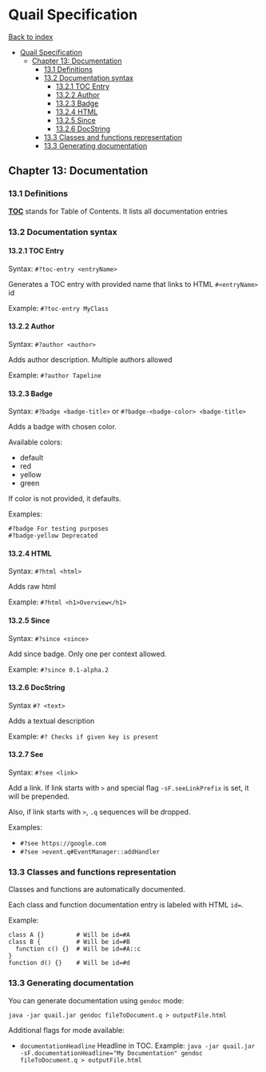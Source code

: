 # Quail Specification
[Back to index](index.md)

<!-- TOC -->
* [Quail Specification](#quail-specification)
  * [Chapter 13: Documentation](#chapter-13-documentation)
    * [13.1 Definitions](#131-definitions)
    * [13.2 Documentation syntax](#132-documentation-syntax)
      * [13.2.1 TOC Entry](#1321-toc-entry)
      * [13.2.2 Author](#1322-author)
      * [13.2.3 Badge](#1323-badge)
      * [13.2.4 HTML](#1324-html)
      * [13.2.5 Since](#1325-since)
      * [13.2.6 DocString](#1326-docstring)
    * [13.3 Classes and functions representation](#133-classes-and-functions-representation)
    * [13.3 Generating documentation](#133-generating-documentation)
<!-- TOC -->

## Chapter 13: Documentation

### 13.1 Definitions

**<u>TOC</u>** stands for Table of Contents. It lists all documentation entries

### 13.2 Documentation syntax

#### 13.2.1 TOC Entry

Syntax: `#?toc-entry <entryName>`

Generates a TOC entry with provided name that links to HTML `#<entryName>` id

Example: `#?toc-entry MyClass`

#### 13.2.2 Author

Syntax: `#?author <author>`

Adds author description. Multiple authors allowed

Example: `#?author Tapeline`

#### 13.2.3 Badge

Syntax: `#?badge <badge-title>` or `#?badge-<badge-color> <badge-title>`

Adds a badge with chosen color. 

Available colors:
- default
- red
- yellow
- green

If color is not provided, it defaults.

Examples:
```
#?badge For testing purposes
#?badge-yellow Deprecated
```

#### 13.2.4 HTML

Syntax: `#?html <html>`

Adds raw html

Example: `#?html <h1>Overview</h1>`

#### 13.2.5 Since

Syntax: `#?since <since>`

Add since badge. Only one per context allowed.

Example: `#?since 0.1-alpha.2`

#### 13.2.6 DocString

Syntax `#? <text>`

Adds a textual description

Example: `#? Checks if given key is present`

#### 13.2.7 See

Syntax: `#?see <link>`

Add a link. If link starts with `>` and special flag `-sF.seeLinkPrefix` is set, it will be prepended.

Also, if link starts with `>`, `.q` sequences will be dropped.

Examples: 
- `#?see https://google.com`
- `#?see >event.q#EventManager::addHandler`

### 13.3 Classes and functions representation

Classes and functions are automatically documented.

Each class and function documentation entry is labeled with HTML `id=`.

Example:
```
class A {}         # Will be id=#A
class B {          # Will be id=#B
  function c() {}  # Will be id=#A::c
}
function d() {}    # Will be id=#d
```

### 13.3 Generating documentation

You can generate documentation using `gendoc` mode:

```
java -jar quail.jar gendoc fileToDocument.q > outputFile.html
```

Additional flags for mode available:
- `documentationHeadline` Headline in TOC. Example:
  `java -jar quail.jar -sF.documentationHeadline="My Documentation" gendoc fileToDocument.q > outputFile.html`